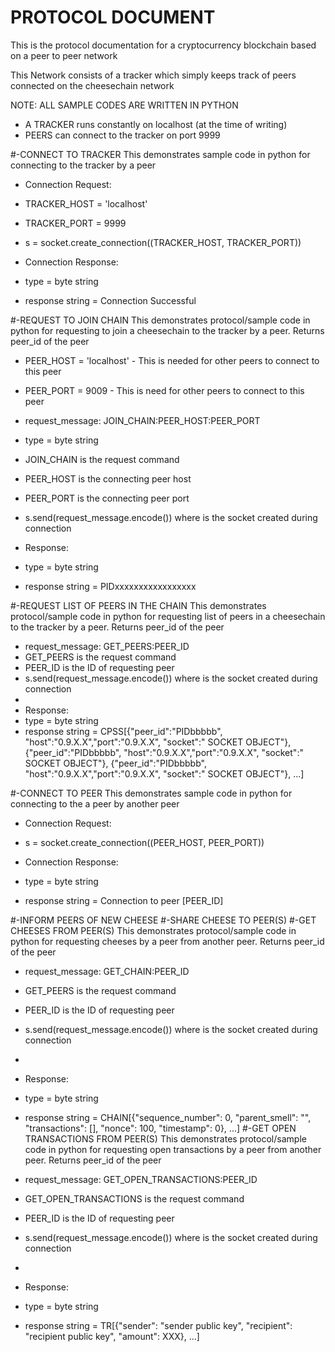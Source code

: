 # PROTOCOL DOCUMENT  
This is the protocol documentation for a cryptocurrency blockchain based on a peer to peer network  

This Network consists of a tracker which simply keeps track of peers connected on the cheesechain network


NOTE: ALL SAMPLE CODES ARE WRITTEN IN PYTHON
* A TRACKER runs constantly on localhost (at the time of writing)
* PEERS can connect to the tracker on port 9999  


#-CONNECT TO TRACKER
This demonstrates sample code in python for connecting to the tracker by a peer
* Connection Request: 
* TRACKER_HOST = 'localhost'
* TRACKER_PORT = 9999
* s = socket.create_connection((TRACKER_HOST, TRACKER_PORT))  


* Connection Response: 
* type = byte string
* response string = Connection Successful

#-REQUEST TO JOIN CHAIN
This demonstrates protocol/sample code in python for requesting to join a cheesechain to the tracker by a peer. Returns peer_id of the peer
* PEER_HOST = 'localhost' - This is needed for other peers to connect to this peer
* PEER_PORT = 9009 - This is need for other peers to connect to this peer

* request_message: JOIN_CHAIN:PEER_HOST:PEER_PORT
* type = byte string
* JOIN_CHAIN is the request command
* PEER_HOST is the connecting peer host
* PEER_PORT is the connecting peer port
* s.send(request_message.encode()) where is the socket created during connection  


* Response: 
* type = byte string
* response string = PIDxxxxxxxxxxxxxxxxx

#-REQUEST LIST OF PEERS IN THE CHAIN
This demonstrates protocol/sample code in python for requesting list of peers in a cheesechain to the tracker by a peer. Returns peer_id of the peer

* request_message: GET_PEERS:PEER_ID
* GET_PEERS is the request command
* PEER_ID is the ID of requesting peer
* s.send(request_message.encode()) where is the socket created during connection
* 
* Response: 
* type = byte string
* response string = CPSS[{"peer_id":"PIDbbbbb", "host":"0.9.X.X","port":"0.9.X.X", "socket":" SOCKET OBJECT"}, {"peer_id":"PIDbbbbb", "host":"0.9.X.X","port":"0.9.X.X", "socket":" SOCKET OBJECT"}, {"peer_id":"PIDbbbbb", "host":"0.9.X.X","port":"0.9.X.X", "socket":" SOCKET OBJECT"}, ...]

#-CONNECT TO PEER
This demonstrates sample code in python for connecting to the a peer by another peer
* Connection Request: 
* s = socket.create_connection((PEER_HOST, PEER_PORT))  


* Connection Response: 
* type = byte string
* response string = Connection to peer [PEER_ID]


#-INFORM PEERS OF NEW CHEESE
#-SHARE CHEESE TO PEER(S)
#-GET CHEESES FROM PEER(S)
This demonstrates protocol/sample code in python for requesting cheeses by a peer from another peer. Returns peer_id of the peer

* request_message: GET_CHAIN:PEER_ID
* GET_PEERS is the request command
* PEER_ID is the ID of requesting peer
* s.send(request_message.encode()) where is the socket created during connection
* 
* Response: 
* type = byte string
* response string = CHAIN[{"sequence_number": 0, "parent_smell": "", "transactions": [], "nonce": 100, "timestamp": 0}, ...]
#-GET OPEN TRANSACTIONS FROM PEER(S)
This demonstrates protocol/sample code in python for requesting open transactions by a peer from another peer. Returns peer_id of the peer

* request_message: GET_OPEN_TRANSACTIONS:PEER_ID
* GET_OPEN_TRANSACTIONS is the request command
* PEER_ID is the ID of requesting peer
* s.send(request_message.encode()) where is the socket created during connection
* 
* Response: 
* type = byte string
* response string = TR[{"sender": "sender public key", "recipient": "recipient public key", "amount": XXX}, ...]
